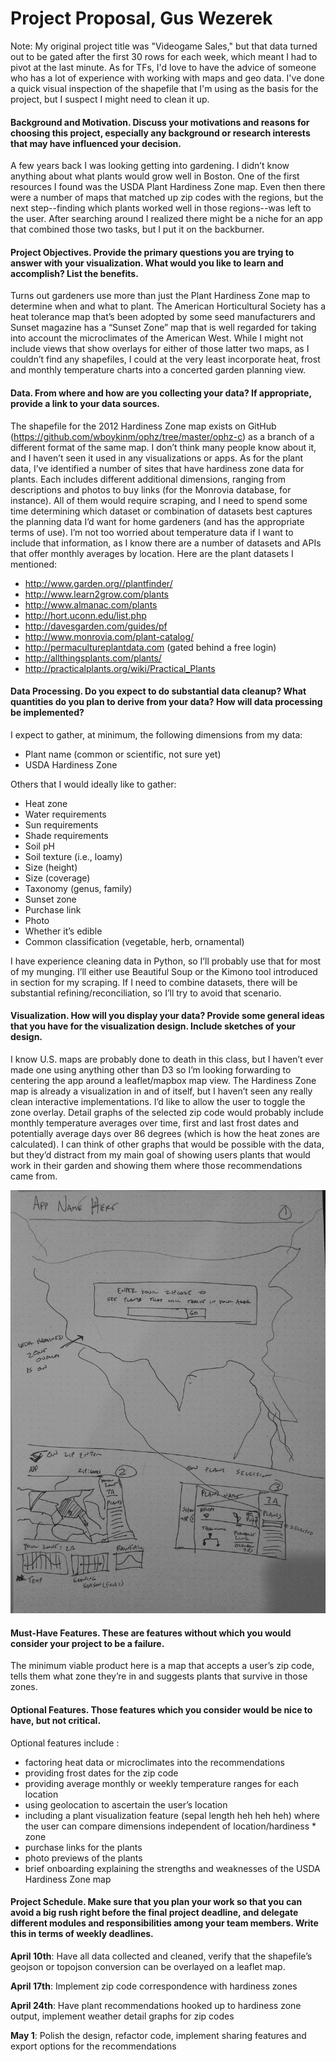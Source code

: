 # Project Proposal, Gus Wezerek
Note: My original project title was "Videogame Sales," but that data turned out to be gated after the first 30 rows for each week, which meant I had to pivot at the last minute. As for TFs, I'd love to have the advice of someone who has a lot of experience with working with maps and geo data. I've done a quick visual inspection of the shapefile that I'm using as the basis for the project, but I suspect I might need to clean it up.

#### Background and Motivation. Discuss your motivations and reasons for choosing this project, especially any background or research interests that may have influenced your decision.

A few years back I was looking getting into gardening. I didn’t know anything about what plants would grow well in Boston. One of the first resources I found was the USDA Plant Hardiness Zone map. Even then there were a number of maps that matched up zip codes with the regions, but the next step--finding which plants worked well in those regions--was left to the user. After searching around I realized there might be a niche for an app that combined those two tasks, but I put it on the backburner.

#### Project Objectives. Provide the primary questions you are trying to answer with your visualization. What would you like to learn and accomplish? List the benefits.

Turns out gardeners use more than just the Plant Hardiness Zone map to determine when and what to plant. The American Horticultural Society has a heat tolerance map that’s been adopted by some seed manufacturers and Sunset magazine has a “Sunset Zone” map that is well regarded for taking into account the microclimates of the American West. While I might not include views that show overlays for either of those latter two maps, as I couldn’t find any shapefiles, I could at the very least incorporate heat, frost and monthly temperature charts into a concerted garden planning view.

#### Data. From where and how are you collecting your data? If appropriate, provide a link to your data sources.

The shapefile for the 2012 Hardiness Zone map exists on GitHub (https://github.com/wboykinm/ophz/tree/master/ophz-c) as a branch of a different format of the same map. I don’t think many people know about it, and I haven’t seen it used in any visualizations or apps. As for the plant data, I’ve identified a number of sites that have hardiness zone data for plants. Each includes different additional dimensions, ranging from descriptions and photos to buy links (for the Monrovia database, for instance). All of them would require scraping, and I need to spend some time determining which dataset or combination of datasets best captures the planning data I’d want for home gardeners (and has the appropriate terms of use). I’m not too worried about temperature data if I want to include that information, as I know there are a number of datasets and APIs that offer monthly averages by location. Here are the plant datasets I mentioned:

* http://www.garden.org//plantfinder/
* http://www.learn2grow.com/plants
* http://www.almanac.com/plants
* http://hort.uconn.edu/list.php
* http://davesgarden.com/guides/pf
* http://www.monrovia.com/plant-catalog/
* http://permacultureplantdata.com (gated behind a free login)
* http://allthingsplants.com/plants/
* http://practicalplants.org/wiki/Practical_Plants

#### Data Processing. Do you expect to do substantial data cleanup? What quantities do you plan to derive from your data? How will data processing be implemented?

I expect to gather, at minimum, the following dimensions from my data:
* Plant name (common or scientific, not sure yet)
* USDA Hardiness Zone

Others that I would ideally like to gather:
* Heat zone
* Water requirements
* Sun requirements
* Shade requirements
* Soil pH
* Soil texture (i.e., loamy)
* Size (height)
* Size (coverage)
* Taxonomy (genus, family)
* Sunset zone
* Purchase link
* Photo
* Whether it’s edible
* Common classification (vegetable, herb, ornamental)

I have experience cleaning data in Python, so I’ll probably use that for most of my munging. I’ll either use Beautiful Soup or the Kimono tool introduced in section for my scraping. If I need to combine datasets, there will be substantial refining/reconciliation, so I’ll try to avoid that scenario.

#### Visualization. How will you display your data? Provide some general ideas that you have for the visualization design. Include sketches of your design.

I know U.S. maps are probably done to death in this class, but I haven’t ever made one using anything other than D3 so I’m looking forwarding to centering the app around a leaflet/mapbox map view. The Hardiness Zone map is already a visualization in and of itself, but I haven’t seen any really clean interactive implementations. I’d like to allow the user to toggle the zone overlay. Detail graphs of the selected zip code would probably include monthly temperature averages over time, first and last frost dates and potentially average days over 86 degrees (which is how the heat zones are calculated). I can think of other graphs that would be possible with the data, but they’d distract from my main goal of showing users plants that would work in their garden and showing them where those recommendations came from.

![Sketches](proposal_assets/sketches.jpg)

#### Must-Have Features. These are features without which you would consider your project to be a failure.

The minimum viable product here is a map that accepts a user’s zip code, tells them what zone they’re in and suggests plants that survive in those zones.

#### Optional Features. Those features which you consider would be nice to have, but not critical.

Optional features include :
* factoring heat data or microclimates into the recommendations
* providing frost dates for the zip code
* providing average monthly or weekly temperature ranges for each location
* using geolocation to ascertain the user’s location
* including a plant visualization feature (sepal length heh heh heh) where the user can compare dimensions independent of location/hardiness * zone
* purchase links for the plants
* photo previews of the plants
* brief onboarding explaining the strengths and weaknesses of the USDA Hardiness Zone map

#### Project Schedule. Make sure that you plan your work so that you can avoid a big rush right before the final project deadline, and delegate different modules and responsibilities among your team members. Write this in terms of weekly deadlines.

**April 10th**: Have all data collected and cleaned, verify that the shapefile’s geojson or topojson conversion can be overlayed on a leaflet map.

**April 17th**: Implement zip code correspondence with hardiness zones

**April 24th**: Have plant recommendations hooked up to hardiness zone output, implement weather detail graphs for zip codes

**May 1**: Polish the design, refactor code, implement sharing features and export options for the recommendations
